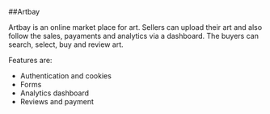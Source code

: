 ##Artbay

Artbay is an online market place for art. Sellers can upload their art and also follow the sales, payaments and analytics via a dashboard. The buyers can search, select, buy and review art. 

Features are:
- Authentication and cookies
- Forms
- Analytics dashboard
- Reviews and payment
